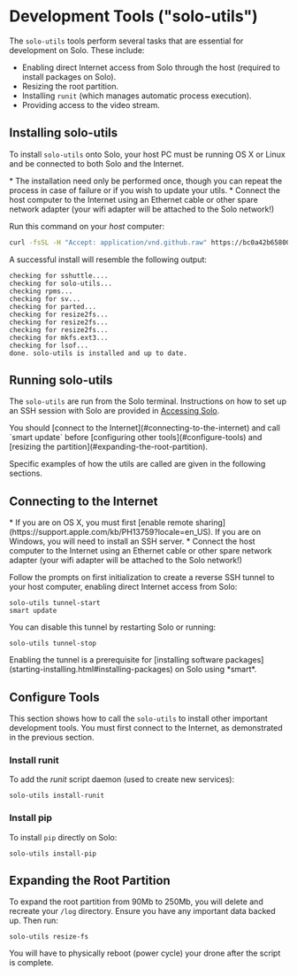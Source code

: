 # Development Tools ("solo-utils")

The `solo-utils` tools perform several tasks that are essential for development on Solo. These include:

* Enabling direct Internet access from Solo through the host (required to install packages on Solo).
* Resizing the root partition.
* Installing `runit` (which manages automatic process execution).
* Providing access to the video stream.


## Installing solo-utils

To install `solo-utils` onto Solo, your host PC must be running OS X or Linux and be connected to both Solo and the Internet. 
<aside class="note">
* The installation need only be performed once, though you can repeat the process in case of failure or if you wish to update your utils.
* Connect the host computer to the Internet using an Ethernet cable or other spare network adapter (your wifi adapter will be attached to the Solo network!) 
</aside>

Run this command on your *host* computer:

<div class="host-code"></div>

```sh
curl -fsSL -H "Accept: application/vnd.github.raw" https://bc0a42b65800ec0dd4c9127dde0cd6e98eb70012:x-oauth-basic@api.github.com/repos/3drobotics/solodevguide/contents/tools/install-solo-utils.sh | sh
```

A successful install will resemble the following output:

<div class="host-code"></div>

```
checking for sshuttle....
checking for solo-utils...
checking rpms...
checking for sv...
checking for parted...
checking for resize2fs...
checking for resize2fs...
checking for resize2fs...
checking for mkfs.ext3...
checking for lsof...
done. solo-utils is installed and up to date.
```

## Running solo-utils

The `solo-utils` are run from the Solo terminal. Instructions on how to set up an SSH session with Solo are provided in [Accessing Solo](starting-network.html).

<aside class="note">
You should [connect to the Internet](#connecting-to-the-internet) and call `smart update` before [configuring other tools](#configure-tools) and [resizing the partition](#expanding-the-root-partition).
</aside>

Specific examples of how the utils are called are given in the following sections.


## Connecting to the Internet

<aside class="note">
* If you are on OS X, you must first [enable remote sharing](https://support.apple.com/kb/PH13759?locale=en_US). If you are on Windows, you will need to install an SSH server.
* Connect the host computer to the Internet using an Ethernet cable or other spare network adapter (your wifi adapter will be attached to the Solo network!) 
</aside>


Follow the prompts on first initialization to create a reverse SSH tunnel to your host computer, enabling direct Internet access from Solo:

```
solo-utils tunnel-start
smart update
```

You can disable this tunnel by restarting Solo or running:

```
solo-utils tunnel-stop
```

<aside class="tip">
Enabling the tunnel is a prerequisite for [installing software packages](starting-installing.html#installing-packages) on Solo using *smart*.
</aside>



## Configure Tools

This section shows how to call the `solo-utils` to install other important development tools.  You must first connect to the Internet, as demonstrated in the previous section.


### Install runit

To add the *runit* script daemon (used to create new services):

```
solo-utils install-runit
```

### Install pip

To install `pip` directly on Solo:

```
solo-utils install-pip
```



## Expanding the Root Partition

To expand the root partition from 90Mb to 250Mb, you will delete and recreate your `/log` directory. Ensure you have any important data backed up. Then run:

```
solo-utils resize-fs
```

You will have to physically reboot (power cycle) your drone after the script is complete.

